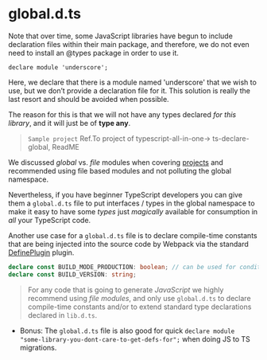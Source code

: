 # global.d.ts
Note that over time, some JavaScript libraries have begun to include declaration files within their main package, and therefore, we do not even need to install an @types package in order to use it.

`declare module 'underscore';`

Here, we declare that there is a module named 'underscore' that we wish to use, but we don’t provide a declaration file for it. This solution is really the last resort and should be avoided when possible.

The reason for this is that we will not have any types declared *for this library*, and it will just be of **type any**.

> `Sample project` Ref.To project of typescript-all-in-one-> ts-declare-global, ReadME

We discussed *global* vs. *file* modules when covering [projects](./modules.md) and recommended using file based modules and not polluting the global namespace.

Nevertheless, if you have beginner TypeScript developers you can give them a `global.d.ts` file to put interfaces / types in the global namespace to make it easy to have some *types* just *magically* available for consumption in *all* your TypeScript code.

Another use case for a `global.d.ts` file is to declare compile-time constants that are being injected into the source code by Webpack via the standard [DefinePlugin](https://webpack.js.org/plugins/define-plugin/) plugin.

```ts
declare const BUILD_MODE_PRODUCTION: boolean; // can be used for conditional compiling
declare const BUILD_VERSION: string;
```

> For any code that is going to generate *JavaScript* we highly recommend using *file modules*, and only use `global.d.ts` to declare compile-time constants and/or to extend standard type declarations declared in `lib.d.ts`.

* Bonus: The `global.d.ts` file is also good for quick `declare module "some-library-you-dont-care-to-get-defs-for";` when doing JS to TS migrations.
